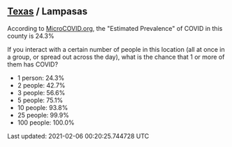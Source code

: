 
## [Texas](/united-states/texas) / Lampasas

According to [MicroCOVID.org](http://microcovid.org),
the "Estimated Prevalence" of COVID in this county is 24.3%

If you interact with a certain number of people in this location
(all at once in a group, or spread out across the day), what is the chance that
1 or more of them has COVID?

- 1 person: 24.3%
- 2 people: 42.7%
- 3 people: 56.6%
- 5 people: 75.1%
- 10 people: 93.8%
- 25 people: 99.9%
- 100 people: 100.0%

Last updated: 2021-02-06 00:20:25.744728 UTC
